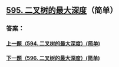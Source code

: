 ## [595. 二叉树的最大深度](https://leetcode-cn.com/problems/merge-two-sorted-lists/)（简单）





### 答案：



#### [上一题（594. 二叉树的最大深度）(简单)](https://github.com/sdwwld/leetCode/blob/master/src/main/java/com/wld/java/leetcode/leetCode0594.md)

#### [下一题（596. 二叉树的最大深度）(简单)](https://github.com/sdwwld/leetCode/blob/master/src/main/java/com/wld/java/leetcode/leetCode0596.md)